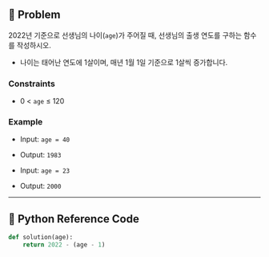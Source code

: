 ## 🧠 Problem
2022년 기준으로 선생님의 나이(`age`)가 주어질 때, 선생님의 출생 연도를 구하는 함수를 작성하시오.

- 나이는 태어난 연도에 1살이며, 매년 1월 1일 기준으로 1살씩 증가합니다.

### Constraints
- 0 < `age` ≤ 120

### Example
- Input: `age = 40`
- Output: `1983`

- Input: `age = 23`
- Output: `2000`

---

## 🐍 Python Reference Code

```python
def solution(age):
    return 2022 - (age - 1)
```
